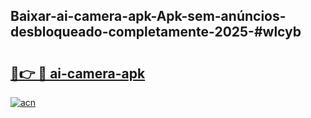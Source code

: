 ## Baixar-ai-camera-apk-Apk-sem-anúncios-desbloqueado-completamente-2025-#wlcyb

# <h2><a href="https://ainizakaria.my?title=ai-camera-apk&ref=20M">🔗👉 🔴 ai-camera-apk</a></h2>

[![acn](https://github.com/user-attachments/assets/0f9c940e-d8b0-45ae-aac7-cd30a18b3e1c)](https://ainizakaria.my?title=ai-camera-apk&ref=20M)

